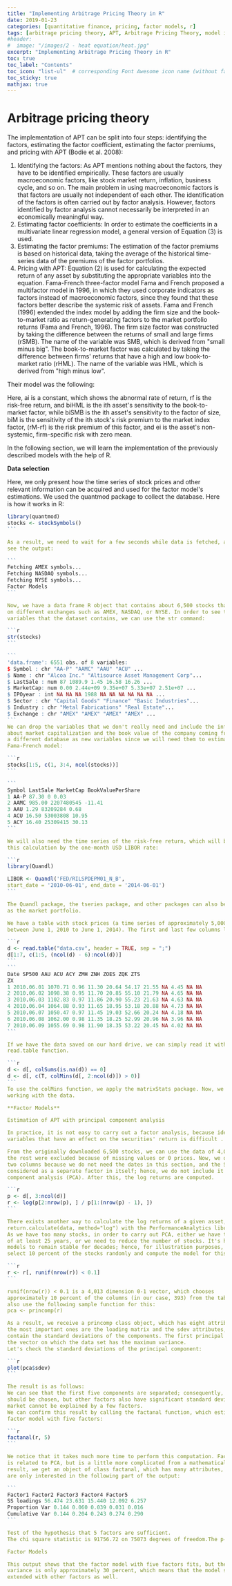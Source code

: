 ```yaml
---
title: "Implementing Arbitrage Pricing Theory in R"
date: 2019-01-23
categories: [quantitative finance, pricing, factor models, r]
tags: [arbitrage pricing theory, APT, Arbitrage Pricing Theory, model implementation, asset pricing, R, statistics]
#header:
#  image: "/images/2 - heat equation/heat.jpg"
excerpt: "Implementing Arbitrage Pricing Theory in R"
toc: true
toc_label: "Contents"
toc_icon: "list-ul"  # corresponding Font Awesome icon name (without fa prefix
toc_sticky: true
mathjax: true
---
```

# Arbitrage pricing theory

The implementation of APT can be split into four steps: identifying the factors,
estimating the factor coefficient, estimating the factor premiums, and pricing with
APT (Bodie et al. 2008):

1. Identifying the factors: As APT mentions nothing about the factors, they
have to be identified empirically. These factors are usually macroeconomic
factors, like stock market return, inflation, business cycle, and so on. The
main problem in using macroeconomic factors is that factors are usually not
independent of each other. The identification of the factors is often carried
out by factor analysis. However, factors identified by factor analysis cannot
necessarily be interpreted in an economically meaningful way.
2. Estimating factor coefficients: In order to estimate the coefficients in a
multivariate linear regression model, a general version of Equation (3)
is used.
3. Estimating the factor premiums: The estimation of the factor premiums
is based on historical data, taking the average of the historical time-series
data of the premiums of the factor portfolios.
4. Pricing with APT: Equation (2) is used for calculating the expected return of
any asset by substituting the appropriate variables into the equation.
Fama-French three-factor model
Fama and French proposed a multifactor model in 1996, in which they used
corporate indicators as factors instead of macroeconomic factors, since they found
that these factors better describe the systemic risk of assets. Fama and French (1996)
extended the index model by adding the firm size and the book-to-market ratio as
return-generating factors to the market portfolio returns (Fama and French, 1996).
The firm size factor was constructed by taking the difference between the returns of
small and large firms (rSMB). The name of the variable was SMB, which is derived from
"small minus big". The book-to-market factor was calculated by taking the difference
between firms' returns that have a high and low book-to-market ratio (rHML). The name
of the variable was HML, which is derived from "high minus low".

Their model was the following:

Here, ai is a constant, which shows the abnormal rate of return, rf is the risk-free
return, and biHML is the ith asset's sensitivity to the book-to-market factor, while biSMB
is the ith asset's sensitivity to the factor of size, biM is the sensitivity of the ith stock's
risk premium to the market index factor, (rM-rf) is the risk premium of this factor, and
ei is the asset's non-systemic, firm-specific risk with zero mean.

In the following section, we will learn the implementation of the previously
described models with the help of R.

**Data selection**

Here, we only present how the time series of stock prices and other relevant information
can be acquired and used for the factor model's estimations.
We used the quantmod package to collect the database.
Here is how it works in R:

````r
library(quantmod)
stocks <- stockSymbols()
```

As a result, we need to wait for a few seconds while data is fetched, and then we can
see the output:

```
Fetching AMEX symbols...
Fetching NASDAQ symbols...
Fetching NYSE symbols...
Factor Models
```

Now, we have a data frame R object that contains about 6,500 stocks that are traded
on different exchanges such as AMEX, NASDAQ, or NYSE. In order to see the
variables that the dataset contains, we can use the str command:

```r
str(stocks)
```

```
'data.frame': 6551 obs. of 8 variables:
$ Symbol : chr "AA-P" "AAMC" "AAU" "ACU" ...
$ Name : chr "Alcoa Inc." "Altisource Asset Management Corp"...
$ LastSale : num 87 1089.9 1.45 16.58 16.26 ...
$ MarketCap: num 0.00 2.44e+09 9.35e+07 5.33e+07 2.51e+07 ...
$ IPOyear : int NA NA NA 1988 NA NA NA NA NA NA ...
$ Sector : chr "Capital Goods" "Finance" "Basic Industries"...
$ Industry : chr "Metal Fabrications" "Real Estate"...
$ Exchange : chr "AMEX" "AMEX" "AMEX" "AMEX" ...
```
We can drop the variables that we don't really need and include the information
about market capitalization and the book value of the company coming from
a different database as new variables since we will need them to estimate the
Fama-French model:

```r
stocks[1:5, c(1, 3:4, ncol(stocks))]
```

```
Symbol LastSale MarketCap BookValuePerShare
1 AA-P 87.30 0 0.03
2 AAMC 985.00 2207480545 -11.41
3 AAU 1.29 83209284 0.68
4 ACU 16.50 53003808 10.95
5 ACY 16.40 25309415 30.13
```

We will also need the time series of the risk-free return, which will be quantified in
this calculation by the one-month USD LIBOR rate:

```r
library(Quandl)

LIBOR <- Quandl('FED/RILSPDEPM01_N_B',
start_date = '2010-06-01', end_date = '2014-06-01')
```

The Quandl package, the tseries package, and other packages can also be used to get the prices of stocks, and the S&P 500 index can be used
as the market portfolio.

We have a table with stock prices (a time series of approximately 5,000 stock prices
between June 1, 2010 to June 1, 2014). The first and last few columns look like this:

```r
d <- read.table("data.csv", header = TRUE, sep = ";")
d[1:7, c(1:5, (ncol(d) - 6):ncol(d))]
```
```
Date SP500 AAU ACU ACY ZMH ZNH ZOES ZQK ZTS
ZX
1 2010.06.01 1070.71 0.96 11.30 20.64 54.17 21.55 NA 4.45 NA NA
2 2010.06.02 1098.38 0.95 11.70 20.85 55.10 21.79 NA 4.65 NA NA
3 2010.06.03 1102.83 0.97 11.86 20.90 55.23 21.63 NA 4.63 NA NA
4 2010.06.04 1064.88 0.93 11.65 18.95 53.18 20.88 NA 4.73 NA NA
5 2010.06.07 1050.47 0.97 11.45 19.03 52.66 20.24 NA 4.18 NA NA
6 2010.06.08 1062.00 0.98 11.35 18.25 52.99 20.96 NA 3.96 NA NA
7 2010.06.09 1055.69 0.98 11.90 18.35 53.22 20.45 NA 4.02 NA NA
```

If we have the data saved on our hard drive, we can simply read it with the
read.table function.

```r
d <- d[, colSums(is.na(d)) == 0]
d <- d[, c(T, colMins(d[, 2:ncol(d)]) > 0)]
```
To use the colMins function, we apply the matrixStats package. Now, we can start
working with the data.

**Factor Models**

Estimation of APT with principal component analysis

In practice, it is not easy to carry out a factor analysis, because identifying the macro
variables that have an effect on the securities' return is difficult . In many cases, the latent factors that drive the returns are searched by principal component analysis.

From the originally downloaded 6,500 stocks, we can use the data of 4,015 stocks;
the rest were excluded because of missing values or 0 prices. Now, we omit the first
two columns because we do not need the dates in this section, and the S&P 500 is
considered as a separate factor in itself; hence, we do not include it in the principal
component analysis (PCA). After this, the log returns are computed.

```r
p <- d[, 3:ncol(d)]
r <- log(p[2:nrow(p), ] / p[1:(nrow(p) - 1), ])
```

There exists another way to calculate the log returns of a given asset, that is, by using
return.calculate(data, method="log") with the PerformanceAnalytics library.
As we have too many stocks, in order to carry out PCA, either we have to have data
of at least 25 years, or we need to reduce the number of stocks. It's hopeless for factor
models to remain stable for decades; hence, for illustration purposes, we choose to
select 10 percent of the stocks randomly and compute the model for this sample:

```r
r <- r[, runif(nrow(r)) < 0.1]
```

runif(nrow(r)) < 0.1 is a 4,013 dimension 0-1 vector, which chooses
approximately 10 percent of the columns (in our case, 393) from the table. We can
also use the following sample function for this:
pca <- princomp(r)

As a result, we receive a princomp class object, which has eight attributes, of which
the most important ones are the loading matrix and the sdev attributes, which
contain the standard deviations of the components. The first principal component is
the vector on which the data set has the maximum variance.
Let's check the standard deviations of the principal component:

```r
plot(pca$sdev)
```

The result is as follows:
We can see that the first five components are separated; consequently, five factors
should be chosen, but other factors also have significant standard deviations, so the
market cannot be explained by a few factors.
We can confirm this result by calling the factanal function, which estimates the
factor model with five factors:

```r
factanal(r, 5)
```

We notice that it takes much more time to perform this computation. Factor analysis
is related to PCA, but is a little more complicated from a mathematical aspect. As a
result, we get an object of class factanal, which has many attributes, but now, we
are only interested in the following part of the output:

```
Factor1 Factor2 Factor3 Factor4 Factor5
SS loadings 56.474 23.631 15.440 12.092 6.257
Proportion Var 0.144 0.060 0.039 0.031 0.016
Cumulative Var 0.144 0.204 0.243 0.274 0.290
```

Test of the hypothesis that 5 factors are sufficient.
The chi square statistic is 91756.72 on 75073 degrees of freedom.The p-value is 0

Factor Models

This output shows that the factor model with five factors fits, but the explained
variance is only approximately 30 percent, which means that the model should be
extended with other factors as well.
